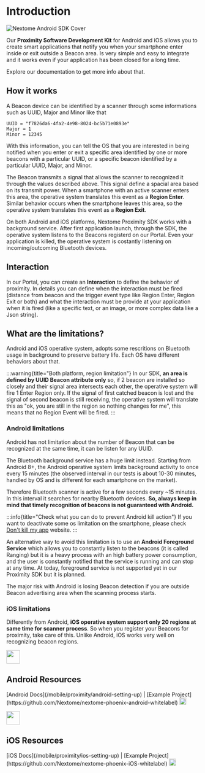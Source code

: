 <ExperimentalBanner functionalityName="Proximity SDK"/>

# Introduction

![Nextome Android SDK Cover](/assets/cover.png)

Our **Proximity Software Development Kit** for Android and iOS allows you to create smart applications that notify you when your smartphone enter inside or exit outside a Beacon area.
Is very simple and easy to integrate and it works even if your application has been closed for a long time.

Explore our documentation to get more info about that. 

## How it works

A Beacon device can be identified by a scanner through some informations such as UUID, Major and Minor like that 
```
UUID = "f7826da6-4fa2-4e98-8024-bc5b71e0893e" 
Major = 1 
Minor = 12345
```
With this information, you can tell the OS that you are interested in being notified when you enter or exit a specific area identified by one or more beacons with a particular UUID, or a specific beacon identified by a particular UUID, Major, and Minor.

The Beacon transmits a signal that allows the scanner to recognized it through the values described above. This signal define a spacial area based on its transmit power. When a smartphone with an active scanner enters this area, the operative system translates this event as a **Region Enter**. Similar behavior occurs when the smartphone leaves this area, so the operative system translates this event as a **Region Exit**.

On both Android and iOS platforms, Nextome Proximity SDK works with a background service. After first application launch, through the SDK, the operative system listens to the Beacons registerd on our Portal.
Even your application is killed, the operative system is costantly listening on incoming/outcoming Bluetooth devices.

## Interaction
In our Portal, you can create an **Interaction** to define the behavior of proximity. In details you can define when the interaction must be fired (distance from beacon and the trigger event type like Region Enter, Region Exit or both) and what the interaction must be provide at your application when it is fired (like a specific text, or an image, or more complex data like a Json string).

## What are the limitations?

Android and iOS operative system, adopts some rescritions on Bluetooth usage in background to preserve battery life. Each OS have different behaviors about that.

:::warning{title="Both platform, region limitation"}
    In our SDK, **an area is defined by UUID Beacon attribute only** so, if 2 beacon are installed so closely and their signal area intersects each other, the operative system will fire 1 Enter Region only. If the signal of first catched beacon is lost and the signal of second beacon is still receiving, the operative system will translate this as "ok, you are still in the region so nothing changes for me", this means that no Region Event will be fired.
:::

### Android limitations

Android has not limitation about the number of Beacon that can be recognized at the same time, it can be listen for any UUID. 

The Bluetooth background service has a huge limit instead. Starting from Android 8+, the Android operative system limits background activity to once every 15 minutes (the observed interval in our tests is about 10-30 minutes, handled by OS and is different for each smartphone on the market).

Therefore Bluetooth scanner is active for a few seconds every ~15 minutes. In this interval it searches for nearby Bluetooth devices. 
**So, always keep in mind that timely recognition of beacons is not guaranteed with Android.**

:::info{title="Check what you can do to prevent Android kill action"}
    If you want to deactivate some os limitation on the smartphone, please check [Don't kill my app](https://dontkillmyapp.com/) website.
:::

An alternative way to avoid this limitation is to use an **Android Foreground Service** which allows you to constantly listen to the beacons (it is called Ranging) but it is a heavy process with an high battery power consumption, and the user is constantly notified that the service is running and can stop at any time. At today, foreground service is not supported yet in our Proximity SDK but it is planned.

The major risk with Android is losing Beacon detection if you are outside Beacon advertising area when the scanning process starts.

### iOS limitations

Differently from Android, **iOS operative system support only 20 regions at same time for scanner process**. So when you register your Beacons for proximity, take care of this. Unlike Android, iOS works very well on recognizing beacon regions.

<div style={{display:"table", width:"100%"}}>
    <div style={{display:"table-cell", width:"50%", backgroundColor:"transparent", textAlign:"center"}}>
        <img src={"/assets/mobile_android_icon.png"} width="35px" style={{display:"block", margin:"0px auto 0px"}}/>
        <h2 style={{margin:"0px"}}>Android Resources</h2>
        <p>
        [Android Docs](/mobile/proximity/android-setting-up) | [Example Project](https://github.com/Nextome/nextome-phoenix-android-whitelabel) <img src={"/assets/github-icon-logo.png"} width="18px" style={{display:"inline"}}/> 
        </p>
    </div>
    <div style={{display:"table-cell", width:"50%", backgroundColor:"transparent", textAlign:"center"}}>
        <img src={"/assets/mobile_ios_icon.png"} width="35px" style={{display:"block", margin:"0px auto 0px"}}/>
        <h2 style={{margin:"0px"}}>iOS Resources</h2>
        <p>
        [iOS Docs](/mobile/proximity/ios-setting-up) | [Example Project](https://github.com/Nextome/nextome-phoenix-iOS-whitelabel) <img src={"/assets/github-icon-logo.png"} width="18px" style={{display:"inline"}}/> 
        </p>
    </div>
</div> 